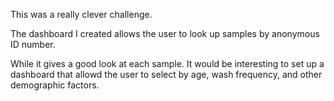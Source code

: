 This was a really clever challenge.

The dashboard I created allows the user to look up samples by anonymous ID number.

While it gives a good look at each sample. It would be interesting to set up a dashboard that allowd the user to select by age, wash frequency, and other demographic factors.
